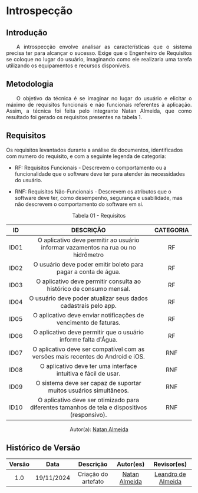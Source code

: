 # Introspecção

## Introdução
<p align="justify">&emsp;&emsp;A introspecção envolve analisar as características que o sistema precisa ter para alcançar o sucesso. Exige que o Engenheiro de Requisitos se coloque no lugar do usuário, imaginando como ele realizaria uma tarefa utilizando os equipamentos e recursos disponíveis.</p>

## Metodologia
<p align="justify">&emsp;&emsp;O objetivo da técnica é se imaginar no lugar do usuário e elicitar o máximo de requisitos funcionais e não funcionais referentes à aplicação. Assim, a técnica foi feita pelo integrante Natan Almeida, que como resultado foi gerado os requisitos presentes na tabela 1.</p>  

## Requisitos
Os requisitos levantados durante a análise de documentos, identificados com numero do requisito, e com a seguinte legenda de categoria:

- RF: Requisitos Funcionais - Descrevem o comportamento ou a funcionalidade que o software deve ter para atender às necessidades do usuário.

- RNF: Requisitos Não-Funcionais - Descrevem os atributos que o software deve ter, como desempenho, segurança e usabilidade, mas não descrevem o comportamento do software em si.

<center>
<figcaption>Tabela 01 - Requisitos </figcaption>


| ID  | DESCRIÇÃO                                                             | CATEGORIA |
| :-: | :-------------------------------------------------------------------: | :-------: |
| ID01| O aplicativo deve permitir ao usuário informar vazamentos na rua ou no hidrômetro | RF |
| ID02| O usuário deve poder emitir boleto para pagar a conta de água.        | RF        |
| ID03| O aplicativo deve permitir consulta ao histórico de consumo mensal.   | RF        |
| ID04| O usuário deve poder atualizar seus dados cadastrais pelo app.        | RF        |
| ID05| O aplicativo deve enviar notificações de vencimento de faturas.       | RF        |
| ID06| O aplicativo deve permitir que o usuário informe falta d'Água.        | RF        |
| ID07| O aplicativo deve ser compatível com as versões mais recentes do Android e iOS. | RNF |
| ID08| O aplicativo deve ter uma interface intuitiva e fácil de usar.        | RNF |
| ID09| O sistema deve ser capaz de suportar muitos usuários simultâneos.     | RNF |
| ID10| O aplicativo deve ser otimizado para diferentes tamanhos de tela e dispositivos (responsivo). | RNF |


Autor(a): <a href="https://github.com/natanalmeida03" target = "_blank">Natan Almeida</a>
</center>

## Histórico de Versão

| Versão |    Data    |      Descrição       |       Autor(es)       |     Revisor(es)     |
| :-----: | :--------: | :------------------: | :-------------------: | :-----------------: |
|  1.0   | 19/11/2024 | Criação do artefato |[Natan Almeida](https://github.com/natanalmeida03) | [Leandro de Almeida](https://github.com/leomitx10)  |